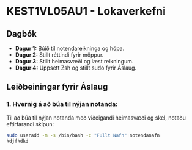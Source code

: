 # KEST1VL05AU1 - Lokaverkefni

## Dagbók
- **Dagur 1:** Búið til notendareikninga og hópa.
- **Dagur 2:** Stillt réttindi fyrir möppur.
- **Dagur 3:** Stillt heimasvæði og læst reikningum.
- **Dagur 4:** Uppsett Zsh og stillt sudo fyrir Áslaug.

## Leiðbeiningar fyrir Áslaug

### 1. Hvernig á að búa til nýjan notanda:
Til að búa til nýjan notanda með viðeigandi heimasvæði og skel, notaðu eftirfarandi skipun:
```bash
sudo useradd -m -s /bin/bash -c "Fullt Nafn" notendanafn
kdjfkdkd
